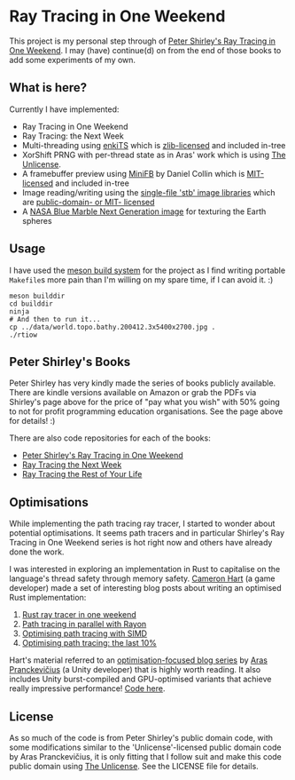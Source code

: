 # Ray Tracing in One Weekend

This project is my personal step through of [Peter Shirley's Ray Tracing in One Weekend](http://in1weekend.blogspot.com/2016/01/ray-tracing-in-one-weekend.html). I may (have) continue(d) on from the end of those books to add some experiments of my own.

## What is here?

Currently I have implemented:
* Ray Tracing in One Weekend
* Ray Tracing: the Next Week
* Multi-threading using [enkiTS](https://github.com/dougbinks/enkiTS) which is [zlib-licensed](https://github.com/dougbinks/enkiTS/blob/master/License.txt) and included in-tree
* XorShift PRNG with per-thread state as in Aras' work which is using [The Unlicense](https://github.com/aras-p/ToyPathTracer/blob/master/license.md).
* A framebuffer preview using [MiniFB](https://github.com/emoon/minifb) by Daniel Collin which is [MIT-licensed](https://github.com/emoon/minifb/blob/master/LICENSE) and included in-tree
* Image reading/writing using the [single-file 'stb' image libraries](https://github.com/nothings/stb) which are [public-domain- or MIT- licensed](https://github.com/nothings/stb#whats-the-license)
* A [NASA Blue Marble Next Generation image](https://visibleearth.nasa.gov/view.php?id=73909) for texturing the Earth spheres

## Usage

I have used the [meson build system](https://mesonbuild.com/) for the project as I find writing portable `Makefile`s more pain than I'm willing on my spare time, if I can avoid it. :)

```
meson builddir
cd builddir
ninja
# And then to run it...
cp ../data/world.topo.bathy.200412.3x5400x2700.jpg .
./rtiow
```

## Peter Shirley's Books

Peter Shirley has very kindly made the series of books publicly available. There are kindle versions available on Amazon or grab the PDFs via Shirley's page above for the price of "pay what you wish" with 50% going to not for profit programming education organisations. See the page above for details! :)

There are also code repositories for each of the books:
* [Peter Shirley's Ray Tracing in One Weekend](https://github.com/petershirley/raytracinginoneweekend)
* [Ray Tracing the Next Week](https://github.com/petershirley/raytracingthenextweek)
* [Ray Tracing the Rest of Your Life](https://github.com/petershirley/raytracingtherestofyourlife)

## Optimisations

While implementing the path tracing ray tracer, I started to wonder about potential optimisations. It seems path tracers and in particular Shirley's Ray Tracing in One Weekend series is hot right now and others have already done the work.

I was interested in exploring an implementation in Rust to capitalise on the language's thread safety through memory safety. [Cameron Hart](https://github.com/bitshifter) (a game developer) made a set of interesting blog posts about writing an optimised Rust implementation:
1. [Rust ray tracer in one weekend](https://bitshifter.github.io/2018/04/29/rust-ray-tracer-in-one-weekend/)
2. [Path tracing in parallel with Rayon](https://bitshifter.github.io/2018/05/07/path-tracing-in-parallel/)
3. [Optimising path tracing with SIMD](https://bitshifter.github.io/2018/06/04/simd-path-tracing/)
4. [Optimising path tracing: the last 10%](https://bitshifter.github.io/2018/06/20/the-last-10-percent/)

Hart's material referred to an [optimisation-focused blog series](http://aras-p.info/blog/2018/03/28/Daily-Pathtracer-Part-0-Intro/) by [Aras Pranckevičius](https://github.com/aras-p) (a Unity developer) that is highly worth reading. It also includes Unity burst-compiled and GPU-optimised variants that achieve really impressive performance! [Code here](https://github.com/aras-p/ToyPathTracer).

## License

As so much of the code is from Peter Shirley's public domain code, with some modifications similar to the 'Unlicense'-licensed public domain code by Aras Pranckevičius, it is only fitting that I follow suit and make this code public domain using [The Unlicense](https://unlicense.org/). See the LICENSE file for details.
